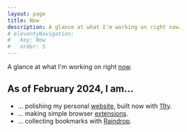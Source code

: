 ```yaml
---
layout: page
title: Now
description: A glance at what I'm working on right now.
# eleventyNavigation:
#   key: Now
#   order: 5
---
```


A glance at what I'm working on right [now](https://nownownow.com/about).

## As of February 2024, I am…

- … polishing my personal [website](https://miguelpimentel.do/), built now with [11ty](https://www.11ty.dev/).
- … making simple browser [extensions](https://addons.mozilla.org/en-US/firefox/user/17772574/).
- … collecting bookmarks with [Raindrop](https://raindrop.io/SemanticData).
